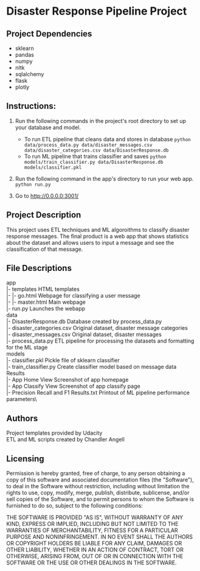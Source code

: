 # Disaster Response Pipeline Project

## Project Dependencies
- sklearn
- pandas
- numpy
- nltk
- sqlalchemy
- flask
- plotly

## Instructions:
1. Run the following commands in the project's root directory to set up your database and model.

    - To run ETL pipeline that cleans data and stores in database
        `python data/process_data.py data/disaster_messages.csv data/disaster_categories.csv data/DisasterResponse.db`
    - To run ML pipeline that trains classifier and saves
        `python models/train_classifier.py data/DisasterResponse.db models/classifier.pkl`

2. Run the following command in the app's directory to run your web app.
    `python run.py`

3. Go to http://0.0.0.0:3001/

## Project Description
This project uses ETL techniques and ML algoroithms to classify disaster response messages.  The final product is a web app that shows statistics about the dataset and allows users to input a message and see the classification of that message.

## File Descriptions
app\
|- templates				HTML templates\
|- |- go.html 				Webpage for classifying a user message\
|- |- master.html 			Main webpage\
|- run.py 					Launches the webapp\
data\
|- DisasterResponse.db		Database created by process_data.py\
|- disaster_categories.csv	Original dataset, disaster message categories\
|- disaster_messages.csv	Original dataset, disaster messages\
|- process_data.py			ETL pipeline for processing the datasets and formatting for the ML stage\
models\
|- classifier.pkl			Pickle file of sklearn classifier\
|- train_classifier.py		Create classifier model based on message data\
Results\
|- App Home View			Screenshot of app homepage\
|- App Classify View		Screenshot of app classify page\
|- Precision Recall and F1 Results.txt		Printout of ML pipeline performance parameters\

## Authors
Project templates provided by Udacity\
ETL and ML scripts created by Chandler Angell

## Licensing
Permission is hereby granted, free of charge, to any person obtaining a copy of this software and associated documentation files (the "Software"), to deal in the Software without restriction, including without limitation the rights to use, copy, modify, merge, publish, distribute, sublicense, and/or sell copies of the Software, and to permit persons to whom the Software is furnished to do so, subject to the following conditions:

THE SOFTWARE IS PROVIDED "AS IS", WITHOUT WARRANTY OF ANY KIND, EXPRESS OR IMPLIED, INCLUDING BUT NOT LIMITED TO THE WARRANTIES OF MERCHANTABILITY, FITNESS FOR A PARTICULAR PURPOSE AND NONINFRINGEMENT. IN NO EVENT SHALL THE AUTHORS OR COPYRIGHT HOLDERS BE LIABLE FOR ANY CLAIM, DAMAGES OR OTHER LIABILITY, WHETHER IN AN ACTION OF CONTRACT, TORT OR OTHERWISE, ARISING FROM, OUT OF OR IN CONNECTION WITH THE SOFTWARE OR THE USE OR OTHER DEALINGS IN THE SOFTWARE.





